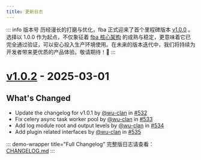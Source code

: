 ```yaml
---
title: 更新日志
---
```


::: info 版本号
历经漫长的打磨与优化，fba
正式迎来了首个里程碑版本 [v1.0.0](https://github.com/fastapi-practices/fastapi_best_architecture/releases/tag/v1.0.0)
。选择以 1.0.0 作为起点，不仅象征着 [fba 核心架构](./guide/summary/intro.md#伪三层架构)
的成熟与稳定，更意味着它已完全通过验证，可以安心投入生产环境使用。在未来的版本迭代中，我们将持续为开发者带来更优质的产品体验。敬请期待！🤗
:::

# [v1.0.2](https://github.com/fastapi-practices/fastapi_best_architecture/releases/tag/v1.0.2) - 2025-03-01

## What's Changed

* Update the changelog for v1.0.1 by [@wu-clan](https://github.com/wu-clan)
  in [#532](https://github.com/fastapi-practices/fastapi_best_architecture/pull/532)
* Fix celery async task worker pool by [@wu-clan](https://github.com/wu-clan)
  in [#533](https://github.com/fastapi-practices/fastapi_best_architecture/pull/533)
* Add log module root and output levels by [@wu-clan](https://github.com/wu-clan)
  in [#534](https://github.com/fastapi-practices/fastapi_best_architecture/pull/534)
* Add plugin related interfaces by [@wu-clan](https://github.com/wu-clan)
  in [#535](https://github.com/fastapi-practices/fastapi_best_architecture/pull/535)

::: demo-wrapper title="Full Changelog"
完整版日志请查看：[CHANGELOG.md](https://github.com/fastapi-practices/fastapi_best_architecture/blob/master/CHANGELOG.md)
:::

